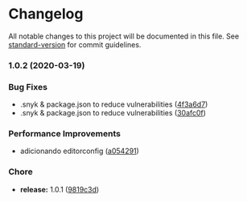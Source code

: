 # Changelog

All notable changes to this project will be documented in this file. See [standard-version](https://github.com/conventional-changelog/standard-version) for commit guidelines.

### 1.0.2 (2020-03-19)


### Bug Fixes

* .snyk & package.json to reduce vulnerabilities ([4f3a6d7](https://github.com/Ronnasayd/Auto-Front/commit/4f3a6d7a22adb2d413e54f78bbe9c487207372bd))
* .snyk & package.json to reduce vulnerabilities ([30afc0f](https://github.com/Ronnasayd/Auto-Front/commit/30afc0f3028224e40326ad30ce64c6f75ecd7640))


### Performance Improvements

* adicionando editorconfig ([a054291](https://github.com/Ronnasayd/Auto-Front/commit/a0542917f0443c5c1674520c400cb6e981c8fca4))


### Chore

* **release:** 1.0.1 ([9819c3d](https://github.com/Ronnasayd/Auto-Front/commit/9819c3d3ddfcf6c34c690076944865a52593afa9))
